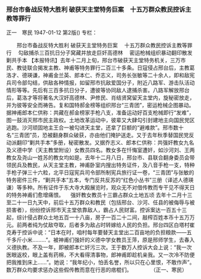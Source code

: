 ### 邢台市备战反特大胜利  破获天主堂特务巨案　十五万群众教民控诉主教等罪行
正一　寒民
1947-01-12
第2版()
专栏：

　　邢台市备战反特大胜利
    破获天主堂特务巨案
  　十五万群众教民控诉主教等罪行
　勾敌捕杀三百抗日分子窝藏并放走巨奸高德林
　密运枪械组织暴动翻印散发剿共手本
    【本报特讯】去年十二月上旬，邢台市破获天主堂特务机关，三万市民、教徒联合揭发主教、神甫等特务罪行二百三十多条。日寇侵占邢台后，主教葛洛才、德瑛谦，神甫金兰英、郎本仁、乔志义，司务长张敏等二十余人，即和敌宪兵司令部勾结，供敌各种情报，如留邢市抗敌爱国分子，附近八路军、游击队活动情形等等。先后有三百多抗日分子，遭彼等协同敌人逮捕杀害。八路军解放邢台后，葛洛才等将著名大汉奸高德林、尹修民、肖结贤窝留天主堂内，旋秘密放走，并为彼等安全而祷告。复和国特郝金榜等组织邢台“三青团”，密运枪械企图暴动。据神甫郎本仁供称：共藏在郝金榜家手枪八支，准备运动好百支枪械即行“发难”，图一鼓消灭邢市民主政权。土地改革运动中，彼辈又大肆勾引封建地主向国民党区逃跑。沙河顽固地主王合一被勾进天主堂，还拿了巨额的“避难款”。邢市数十名“三青团”员，恐被翻身群众破获，亦由他们掩护送走。又于去年秋季替国民党反动派翻印“剿共手本”多册，秘密散发。又据乔志义、郎本仁供称：共强奸教女九名及义德中学（天主教堂附设）女教员四名。教女多在忏悔室遭奸，如沙河刘、王两教女及尧山一姓苏的教女均如是。去年十二月八日，邢台市、县联合翻身委员会带领民兵及教民，从天主堂主教，神甫卧室内搜出特务证件，及八音手枪一支，特种手枪子弹三十六粒，北平日寇宪兵司令部所制宪兵旅行证一卷，“三青团”与张敏的特务密件三件，“剿共手本”五本，专门反共反苏的“红色小丛书”三册（译述人德瑛谦）等多种。所有证件于东大寺大殿展览时，观众无不对借传教而专干见不得天日的特务神甫们愈增痛恨。
　强奸教女教员十三霸占群众土地五顷
    去年十二月十三至二十一日九天中，前后十五万群众和教民（包括邢台、沙河、任县的被侮辱与被损害者），纷纷控诉邢市天主堂依靠敌人，霸占人民财富。控诉案达一百五十三起，综计侵占群众土地五百一十八亩，房子一百二十二间，敲榨百姓本币十五万万元。前两者纯为仗敌夺取，后者多为敌占时转嫁给人民的负担。邢台四区白塔村崔克寿于控诉中说：“日本在时，咱村每年要替天主堂出二百亩地的负担粮款——五千多斤小米………”。被神甫们强奸的义德中学女教员王萍，原是邢师学生，去春入义德执教。不及一年，即被郎本仁奸污三次。王于数万人控诉大会上说：“我一次医眼返校，眼上盖有药棉，不大看得清事物，郎神甫即趁机亲我。又一次冷不防便把我推到床上……”。她说：“我年纪小，怕丢名誉，所以只在心里恨，不敢作声”。数万群众均要求惩办这些假传教而意在行恶的痞棍们。
　　　  （正一、寒民）
